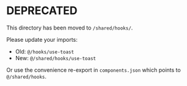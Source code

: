 # DEPRECATED

This directory has been moved to `/shared/hooks/`.

Please update your imports:
- Old: `@/hooks/use-toast`
- New: `@/shared/hooks/use-toast`

Or use the convenience re-export in `components.json` which points to `@/shared/hooks`.
